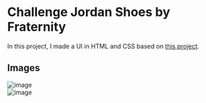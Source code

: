 # Challenge Jordan Shoes by Fraternity

In this project, I made a UI in HTML and CSS based on [this project](https://www.figma.com/file/Yb9IBH56g7T1hdIyZ3BMNO/Desafios---Codel%C3%A2ndia?node-id=1883%3A2).

## Images

![image](https://user-images.githubusercontent.com/75875219/193700284-2396cf6a-a161-40e8-b9d7-b7b2112f0434.png)
<br>
![image](https://user-images.githubusercontent.com/75875219/193700342-d508a6f9-7b06-4d2d-ad6c-230c7d53708f.png)
<br>


